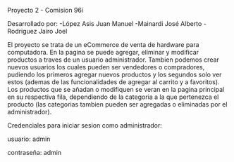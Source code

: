 Proyecto 2 - Comision 96i

Desarrollado por:
-López Asis Juan Manuel
-Mainardi José Alberto
-Rodriguez Jairo Joel


El proyecto se trata de un eCommerce de venta de hardware para computadora. 
En la pagina se puede agregar, eliminar y modificar productos a traves de un usuario administrador. Tambien podemos crear nuevos usuarios los cuales pueden ser vendedores o compradores, 
pudiendo los primeros agregar nuevos productos y los segundos solo ver estos (ademas de las funcionalidades de agregar al carrito y a favoritos).
Los productos que se añadan o modifiquen se veran en la pagina principal en su respectiva fila, dependiendo de la categoria a la que pertenezca el producto (las categorias tambien pueden 
ser agregadas o eliminadas por el administrador).

Credenciales para iniciar sesion como administrador:

usuario: admin

contraseña: admin
